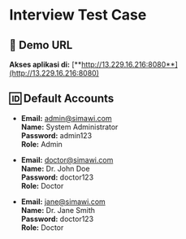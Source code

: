 # Interview Test Case

## 🔗 **Demo URL**

**Akses aplikasi di:** [**http://13.229.16.216:8080**](http://13.229.16.216:8080)

## 🆔 **Default Accounts**

- **Email:** admin@simawi.com  
  **Name:** System Administrator  
  **Password:** admin123  
  **Role:** Admin

- **Email:** doctor@simawi.com  
  **Name:** Dr. John Doe  
  **Password:** doctor123  
  **Role:** Doctor

- **Email:** jane@simawi.com  
  **Name:** Dr. Jane Smith  
  **Password:** doctor123  
  **Role:** Doctor
